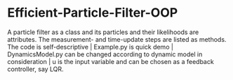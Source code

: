 # Efficient-Particle-Filter-OOP
A particle filter as a class and its particles and their likelihoods are attributes. The measurement- and time-update steps are listed as methods.
The code is self-descriptive | Example.py is quick demo | DynamicsModel.py can be changed according to dynamic model in consideration | u is the input variable and can be chosen as a feedback controller, say LQR.
